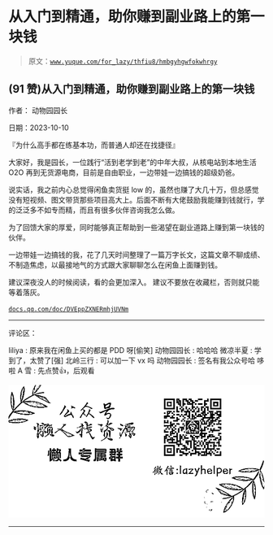 # 从入门到精通，助你赚到副业路上的第一块钱

> 原文：[`www.yuque.com/for_lazy/thfiu8/hmbgyhgwfokwhrgy`](https://www.yuque.com/for_lazy/thfiu8/hmbgyhgwfokwhrgy)

## (91 赞)从入门到精通，助你赚到副业路上的第一块钱

作者： 动物园园长

日期：2023-10-10

『为什么高手都在练基本功，而普通人却还在找捷径』

大家好，我是园长，一位践行“活到老学到老”的中年大叔，从核电站到本地生活 O2O 再到无货源电商，目前是自由职业，一边带娃一边搞钱的超级奶爸。

说实话，我之前内心总觉得闲鱼卖货挺 low 的，虽然也赚了大几十万，但总感觉没有短视频、图文带货那些项目高大上。后面不断有大佬鼓励我能赚到钱就行，学的泛泛多不如专而精，而且有很多伙伴咨询我怎么做。

为了回馈大家的厚爱，同时能够真正帮助到一些渴望在副业道路上赚到第一块钱的伙伴。

一边带娃一边搞钱的我，花了几天时间整理了一篇万字长文，这篇文章不聊成绩、不制造焦虑，以最接地气的方式跟大家聊聊怎么在闲鱼上面赚到钱。

建议深夜没人的时候阅读，看的会更加深入。
建议不要放在收藏栏，否则就只能等着落灰。

[`docs.qq.com/doc/DVEppZXNERmhjUVNm`](https://docs.qq.com/doc/DVEppZXNERmhjUVNm)

* * *

评论区：

liliya : 原来我在闲鱼上买的都是 PDD 呀[偷笑]
动物园园长 : 哈哈哈
微凉半夏 : 学到了，太赞了[强]
北岭三行 : 可以加一下 vx 吗
动物园园长 : 签名有我公众号哈
哆啦 A 雪 : 先点赞👍，后观看

![](img/1c37d505930596d12a88ab23e11aa07a.png)

* * *